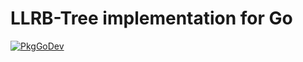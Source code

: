 # LLRB-Tree implementation for Go

[![PkgGoDev](https://pkg.go.dev/badge/github.com/maolonglong/llrb)](https://pkg.go.dev/github.com/maolonglong/llrb)
